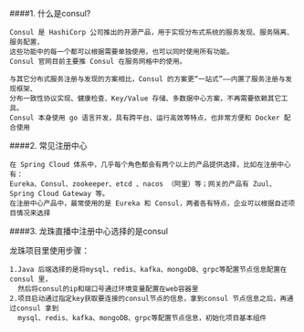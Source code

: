 ####1. 什么是consul?  

	Consul 是 HashiCorp 公司推出的开源产品，用于实现分布式系统的服务发现、服务隔离、服务配置，  
	这些功能中的每一个都可以根据需要单独使用，也可以同时使用所有功能。  
	Consul 官网目前主要推 Consul 在服务网格中的使用。
	
	与其它分布式服务注册与发现的方案相比，Consul 的方案更“一站式”——内置了服务注册与发现框架、 
	分布一致性协议实现、健康检查、Key/Value 存储、多数据中心方案，不再需要依赖其它工具。 
	Consul 本身使用 go 语言开发，具有跨平台、运行高效等特点，也非常方便和 Docker 配合使用  

####2. 常见注册中心   

	在 Spring Cloud 体系中，几乎每个角色都会有两个以上的产品提供选择，比如在注册中心有： 
	Eureka、Consul、zookeeper、etcd 、nacos （阿里）等；网关的产品有 Zuul、Spring Cloud Gateway 等。  
	在注册中心产品中，最常使用的是 Eureka 和 Consul，两者各有特点，企业可以根据自述项目情况来选择  

####3. 龙珠直播中注册中心选择的是consul  
	
龙珠项目里使用步骤： 

	1.Java 后端选择的是将mysql、redis、kafka、mongoDB、grpc等配置节点信息配置在consul 里，  
	  然后将consul的ip和端口号通过环境变量配置在web容器里  
	2.项目启动通过指定key获取要连接的consul节点的信息，拿到consul 节点信息之后，再通过consul 拿到  
	  mysql、redis、kafka、mongoDB、grpc等配置节点信息，初始化项目基本组件             